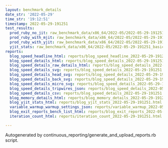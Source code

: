 ```yaml
---
layout: benchmark_details
date_str: '2022-05-29'
time_str: '19:12:51'
timestamp: 2022-05-29-191251
test_results:
  prod_ruby_no_jit: raw_benchmark_data/x86_64/2022-05/2022-05-29-191251_basic_benchmark_prod_ruby_no_jit.json
  prod_ruby_with_mjit: raw_benchmark_data/x86_64/2022-05/2022-05-29-191251_basic_benchmark_prod_ruby_with_mjit.json
  prod_ruby_with_yjit: raw_benchmark_data/x86_64/2022-05/2022-05-29-191251_basic_benchmark_prod_ruby_with_yjit.json
  yjit_stats: raw_benchmark_data/x86_64/2022-05/2022-05-29-191251_basic_benchmark_yjit_stats.json
reports:
  blog_speed_headline_html: reports/blog_speed_headline_2022-05-29-191251.html
  blog_speed_details_html: reports/blog_speed_details_2022-05-29-191251.html
  blog_speed_details_raw_details_html: reports/blog_speed_details_2022-05-29-191251.raw_details.html
  blog_speed_details_svg: reports/blog_speed_details_2022-05-29-191251.svg
  blog_speed_details_head_svg: reports/blog_speed_details_2022-05-29-191251.head.svg
  blog_speed_details_back_svg: reports/blog_speed_details_2022-05-29-191251.back.svg
  blog_speed_details_micro_svg: reports/blog_speed_details_2022-05-29-191251.micro.svg
  blog_speed_details_tripwires_json: reports/blog_speed_details_2022-05-29-191251.tripwires.json
  blog_speed_details_csv: reports/blog_speed_details_2022-05-29-191251.csv
  blog_memory_details_html: reports/blog_memory_details_2022-05-29-191251.html
  blog_yjit_stats_html: reports/blog_yjit_stats_2022-05-29-191251.html
  variable_warmup_warmup_settings_json: reports/variable_warmup_2022-05-29-191251.warmup_settings.json
  blog_exit_reports_bench_list_html: reports/blog_exit_reports_2022-05-29-191251.bench_list.html
  iteration_count_html: reports/iteration_count_2022-05-29-191251.html

---
```

Autogenerated by continuous_reporting/generate_and_upload_reports.rb script.
